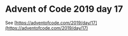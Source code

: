 # Advent of Code 2019 day 17

See [https://adventofcode.com/2019/day/17](https://adventofcode.com/2019/day/17)
